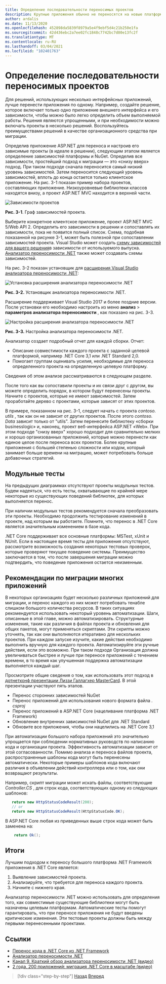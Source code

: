 ```yaml
---
title: Определение последовательности переносимых проектов
description: Крупные приложения обычно не переносятся на новые платформы одновременно, но в ряде небольших этапов. Узнайте, как спланировать шаги для переноса приложения ASP.NET MVC в ASP.NET Core.
author: ardalis
ms.date: 11/13/2020
ms.openlocfilehash: 452898da5839f8979a5e4f9ebf5d4c21b250e1fa
ms.sourcegitcommit: 42d436ebc2a7ee02fc1848c7742bc7d80e13fc2f
ms.translationtype: MT
ms.contentlocale: ru-RU
ms.lasthandoff: 03/04/2021
ms.locfileid: "102401763"
---
```

# <a name="identify-sequence-of-projects-to-migrate"></a>Определение последовательности переносимых проектов

Для решений, использующих несколько интерфейсных приложений, лучше перенести приложения по одному. Например, создайте решение, которое включает только одно приложение внешнего интерфейса и его зависимости, чтобы можно было легко определить объем выполняемой работы. Решения являются упрощенными, и при необходимости можно включать проекты в несколько решений. Воспользуйтесь преимуществами решений в качестве организационного средства при миграции.

Определив приложение ASP.NET для переноса и настроив его зависимые проекты (в идеале в решении), следующим этапом является определение зависимостей платформы и NuGet. Определив все зависимости, простейший подход к миграции — это «снизу вверх» подход. При таком подходе сначала переносится самый низкий уровень зависимостей. Затем переносится следующий уровень зависимостей, вплоть до конца остается только клиентское приложение. На рис. 3-1 показан пример набора проектов, составляющих приложение. Низкоуровневые библиотеки классов находятся внизу, а проект ASP.NET MVC находится в верхней части.

![Зависимости проектов](./media/Figure3-1.png)

**Рис. 3-1**. Граф зависимостей проекта.

Выберите конкретное клиентское приложение, проект ASP.NET MVC 5/Web API 2. Определить его зависимости в решении и сопоставлять их зависимости, пока не появится полный список. Схема, подобная показанной на рисунке 3-1, может быть полезной при сопоставлении зависимостей проекта. Visual Studio может создать [схему зависимостей для вашего решения](/visualstudio/modeling/create-layer-diagrams-from-your-code)в зависимости от используемого выпуска. [Анализатор переносимости .NET](../../standard/analyzers/portability-analyzer.md) также может создавать схемы зависимостей.

На рис. 3-2 показан установщик для [расширения Visual Studio анализатора переносимости .NET](https://marketplace.visualstudio.com/items?itemName=ConnieYau.NETPortabilityAnalyzer):

![Установка расширения анализатора переносимости .NET](./media/Figure3-2.png)

**Рис. 3-2.** Установщик анализатора переносимости .NET.

Расширение поддерживает Visual Studio 2017 и более поздние версии. После установки его необходимо настроить из меню **анализ**  >  **параметров анализатора переносимости** , как показано на рис. 3-3.

![Настройка расширения анализатора переносимости .NET](./media/Figure3-3.png)

**Рис. 3-3.** Настройка анализатора переносимости .NET.

Анализатор создает подробный отчет для каждой сборки. Отчет:

* Описание совместимости каждого проекта с заданной целевой платформой, например .NET Core 3,1 или .NET Standard 2,0.
* Помогает группам оценивать усилия, необходимые для переноса определенного проекта на определенную целевую платформу.

Сведения об этом анализе рассматриваются в следующем разделе.

После того как вы сопоставили проекты и их связи друг с другом, вы можете определить порядок, в котором будут перенесены проекты. Начните с проектов, которые не имеют зависимостей. Затем проработайте дерево с проектами, которые зависят от этих проектов.

В примере, показанном на рис. 3-1, следует начать с проекта *contoso. utils* , так как он не зависит от других проектов. После этого *contoso. Data* зависит только от "utils". Затем перенесите библиотеку «сборки businesslogic» и, наконец, проект веб-интерфейса ASP.NET «Web». При этом подходе "снизу вверх" хорошо подходит для сравнительно мелких и хорошо организованных приложений, которые можно перенести как единое целое после переноса всех проектов. Более крупные приложения с большей степенью сложности или кодом, который занимает больше времени на миграцию, может потребовать больше добавочных стратегий.

## <a name="unit-tests"></a>Модульные тесты

На предыдущих диаграммах отсутствуют проекты модульных тестов. Будем надеяться, что есть тесты, охватывающие по крайней мере некоторые из существующих поведений библиотек, для которых выполняется перенос.

При наличии модульных тестов рекомендуется сначала преобразовать эти проекты. Необходимо продолжить тестирование изменений в проекте, над которым вы работаете. Помните, что перенос в .NET Core является значительным изменением в базе кода.

.NET Core поддерживает все основные платформы: MSTest, xUnit и NUnit. Если в настоящее время тесты для приложения отсутствуют, рассмотрите возможность создания некоторых тестовых проверок, которые проверяют текущее поведение системы. Преимущество заключается в том, что после завершения миграции можно подтвердить, что поведение приложения остается неизменным.

## <a name="considerations-for-migrating-many-apps"></a>Рекомендации по миграции многих приложений

В некоторых организациях будет несколько различных приложений для миграции, и перенос каждого из них может потребовать тенабле слишком большого количества ресурсов. В таких ситуациях рекомендуется использовать некоторый уровень автоматизации. Шаги, описанные в этой главе, можно автоматизировать. Структурные изменения, такие как различия в файлах проекта и обновления для общих пакетов, могут применяться скриптами. Эти скрипты можно уточнять, так как они выполняются итеративно для нескольких проектов. При каждом запуске изучите, какие действия необходимо выполнить вручную для каждого проекта. Автоматизируйте эти ручные действия, если это возможно. При таком подходе Организация должна увеличиваться быстрее и лучше при переносе приложений с течением времени, в то время как улучшенная поддержка автоматизации выполняется каждый шаг.

Просмотрите общие сведения о том, как использовать этот подход в [дотнетконф презентации Лиззи Галлагхер MasterCard](https://www.youtube.com/watch?v=C-2haqb60No). В этой презентации участвуют пять этапов.

- Перенос сторонних зависимостей NuGet
- Перенос приложений для использования нового формата файла *. csproj*
- Перенос приложений в ASP.NET Core (нацеливание платформа .NET Framework)
- Обновление внутренних зависимостей NuGet для .NET Standard
- Обновите все приложения, чтобы они нацелились на .NET Core 3,1

При автоматизации большого набора приложений это значительно упрощается при соблюдении нормативных руководств по написанию кода и организации проекта. Эффективность автоматизации зависит от этой согласованности. Помимо анализа и переноса файлов проекта, распространенные шаблоны кода могут быть перенесены автоматически. Некоторые примеры шаблонов кода включают различия в объявлении действий контроллера или о том, как они возвращают результаты.

Например, скрипт миграции может искать файлы, соответствующие *Controller.CS* , для строк кода, соответствующих одному из следующих шаблонов:

```csharp
   return new HttpStatusCodeResult(200);
   // or
   return new HttpStatusCodeResult(HttpStatusCode.OK);
```

В ASP.NET Core любая из приведенных выше строк кода может быть заменена на:

```csharp
    return Ok();
```

## <a name="summary"></a>Итоги

Лучшим подходом к переносу большого платформа .NET Framework приложения в .NET Core является:

1. Выявление зависимостей проекта.
1. Анализируйте, что требуется для переноса каждого проекта.
1. Начните с нижнего края.

Анализатор переносимости .NET можно использовать для определения того, как совместимые существующие библиотеки могут быть назначены целевым платформам. Автоматические тесты помогут гарантировать, что при переносе приложения не будут введены критические изменения. Эти тестовые проекты должны быть между первыми перенесенными проектами.

## <a name="references"></a>Ссылки

- [Перенос кода в .NET Core из .NET Framework](../../core/porting/index.md)
- [Анализатор переносимости .NET](../../standard/analyzers/portability-analyzer.md)
- [Канал 9. Краткий обзор анализатора переносимости .NET (видео)](https://channel9.msdn.com/Blogs/Seth-Juarez/A-Brief-Look-at-the-NET-Portability-Analyzer)
- [2 года, 200 приложений: миграция .NET Core в масштабе (видео)](https://www.youtube.com/watch?v=C-2haqb60No)

>[!div class="step-by-step"]
>[Назад](migrate-large-solutions.md)
>[Вперед](understand-update-dependencies.md)
